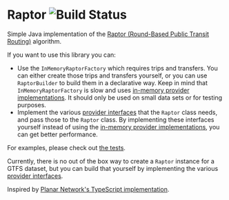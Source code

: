 # Raptor ![Build Status](https://github.com/raoulvdberge/raptor/workflows/Java%20CI/badge.svg)

Simple Java implementation of the [Raptor (Round-Based Public Transit Routing)](https://www.microsoft.com/en-us/research/wp-content/uploads/2012/01/raptor_alenex.pdf) algorithm.

If you want to use this library you can:
- Use the `InMemoryRaptorFactory` which requires trips and transfers. You can either create those trips and transfers yourself, or you can use `RaptorBuilder` to build them in a declarative way. Keep in mind that `InMemoryRaptorFactory` is slow and uses [in-memory provider implementations](https://github.com/raoulvdberge/raptor/tree/master/src/main/java/com/raoulvdberge/raptor/provider/impl). It should only be used on small data sets or for testing purposes.
- Implement the various [provider interfaces](https://github.com/raoulvdberge/raptor/tree/master/src/main/java/com/raoulvdberge/raptor/provider) that the `Raptor` class needs, and pass those to the `Raptor` class. By implementing these interfaces yourself instead of using the [in-memory provider implementations](https://github.com/raoulvdberge/raptor/tree/master/src/main/java/com/raoulvdberge/raptor/provider), you can get better performance.

For examples, please check out [the tests](https://github.com/raoulvdberge/raptor/blob/master/src/test/java/com/raoulvdberge/raptor/RaptorTest.java).

Currently, there is no out of the box way to create a `Raptor` instance for a GTFS dataset, but you can build that yourself by implementing the various [provider interfaces](https://github.com/raoulvdberge/raptor/tree/master/src/main/java/com/raoulvdberge/raptor/provider).

Inspired by [Planar Network's TypeScript implementation](https://github.com/planarnetwork/raptor).
